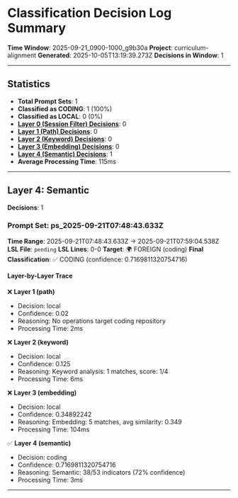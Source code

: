 # Classification Decision Log Summary

**Time Window**: 2025-09-21_0900-1000_g9b30a
**Project**: curriculum-alignment
**Generated**: 2025-10-05T13:19:39.273Z
**Decisions in Window**: 1

---

## Statistics

- **Total Prompt Sets**: 1
- **Classified as CODING**: 1 (100%)
- **Classified as LOCAL**: 0 (0%)
- **[Layer 0 (Session Filter) Decisions](#layer-0-session-filter)**: 0
- **[Layer 1 (Path) Decisions](#layer-1-path)**: 0
- **[Layer 2 (Keyword) Decisions](#layer-2-keyword)**: 0
- **[Layer 3 (Embedding) Decisions](#layer-3-embedding)**: 0
- **[Layer 4 (Semantic) Decisions](#layer-4-semantic)**: 1
- **Average Processing Time**: 115ms

---

## Layer 4: Semantic

**Decisions**: 1

### Prompt Set: ps_2025-09-21T07:48:43.633Z

**Time Range**: 2025-09-21T07:48:43.633Z → 2025-09-21T07:59:04.538Z
**LSL File**: `pending`
**LSL Lines**: 0-0
**Target**: 🌍 FOREIGN (coding)
**Final Classification**: ✅ CODING (confidence: 0.7169811320754716)

#### Layer-by-Layer Trace

❌ **Layer 1 (path)**
- Decision: local
- Confidence: 0.02
- Reasoning: No operations target coding repository
- Processing Time: 2ms

❌ **Layer 2 (keyword)**
- Decision: local
- Confidence: 0.125
- Reasoning: Keyword analysis: 1 matches, score: 1/4
- Processing Time: 6ms

❌ **Layer 3 (embedding)**
- Decision: local
- Confidence: 0.34892242
- Reasoning: Embedding: 5 matches, avg similarity: 0.349
- Processing Time: 104ms

✅ **Layer 4 (semantic)**
- Decision: coding
- Confidence: 0.7169811320754716
- Reasoning: Semantic: 38/53 indicators (72% confidence)
- Processing Time: 3ms

---

